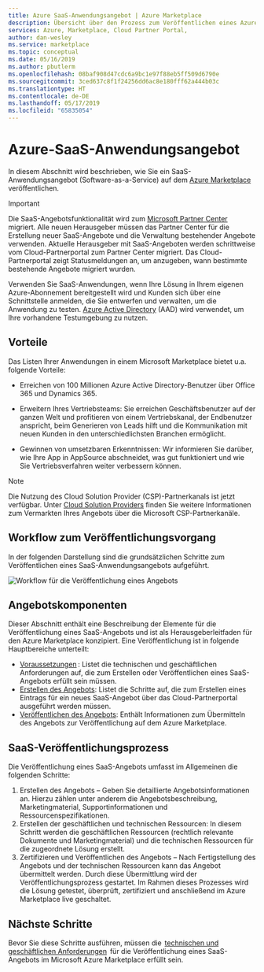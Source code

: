 ```yaml
---
title: Azure SaaS-Anwendungsangebot | Azure Marketplace
description: Übersicht über den Prozess zum Veröffentlichen eines Azure-SaaS-Anwendungsangebots im Azure Marketplace.
services: Azure, Marketplace, Cloud Partner Portal,
author: dan-wesley
ms.service: marketplace
ms.topic: conceptual
ms.date: 05/16/2019
ms.author: pbutlerm
ms.openlocfilehash: 08baf908d47cdc6a9bc1e97f88eb5ff509d6790e
ms.sourcegitcommit: 3ced637c8f1f24256dd6ac8e180fff62a444b03c
ms.translationtype: HT
ms.contentlocale: de-DE
ms.lasthandoff: 05/17/2019
ms.locfileid: "65835054"
---
```

# <a name="azure-saas-application-offer"></a>Azure-SaaS-Anwendungsangebot

In diesem Abschnitt wird beschrieben, wie Sie ein SaaS-Anwendungsangebot (Software-as-a-Service) auf dem <a href="https://azuremarketplace.microsoft.com">Azure Marketplace</a> veröffentlichen.

> [!IMPORTANT] 
> Die SaaS-Angebotsfunktionalität wird zum [Microsoft Partner Center](https://partner.microsoft.com/dashboard/directory) migriert.  Alle neuen Herausgeber müssen das Partner Center für die Erstellung neuer SaaS-Angebote und die Verwaltung bestehender Angebote verwenden.  Aktuelle Herausgeber mit SaaS-Angeboten werden schrittweise vom Cloud-Partnerportal zum Partner Center migriert.  Das Cloud-Partnerportal zeigt Statusmeldungen an, um anzugeben, wann bestimmte bestehende Angebote migriert wurden.


Verwenden Sie SaaS-Anwendungen, wenn Ihre Lösung in Ihrem eigenen Azure-Abonnement bereitgestellt wird und Kunden sich über eine Schnittstelle anmelden, die Sie entwerfen und verwalten, um die Anwendung zu testen. <a href="https://azure.microsoft.com/services/active-directory">Azure Active Directory</a> (AAD) wird verwendet, um Ihre vorhandene Testumgebung zu nutzen.

## <a name="benefits"></a>Vorteile

Das Listen Ihrer Anwendungen in einem Microsoft Marketplace bietet u.a. folgende Vorteile:

- Erreichen von 100 Millionen Azure Active Directory-Benutzer über Office 365 und Dynamics 365.

- Erweitern Ihres Vertriebsteams: Sie erreichen Geschäftsbenutzer auf der ganzen Welt und profitieren von einem Vertriebskanal, der Endbenutzer anspricht, beim Generieren von Leads hilft und die Kommunikation mit neuen Kunden in den unterschiedlichsten Branchen ermöglicht.

- Gewinnen von umsetzbaren Erkenntnissen: Wir informieren Sie darüber, wie Ihre App in AppSource abschneidet, was gut funktioniert und wie Sie Vertriebsverfahren weiter verbessern können.
 
>[!Note]
>Die Nutzung des Cloud Solution Provider (CSP)-Partnerkanals ist jetzt verfügbar.  Unter [Cloud Solution Providers](../../cloud-solution-providers.md) finden Sie weitere Informationen zum Vermarkten Ihres Angebots über die Microsoft CSP-Partnerkanäle.

## <a name="publishing-process-workflow"></a>Workflow zum Veröffentlichungsvorgang 

In der folgenden Darstellung sind die grundsätzlichen Schritte zum Veröffentlichen eines SaaS-Anwendungsangebots aufgeführt. 

![Workflow für die Veröffentlichung eines Angebots](./media/new-offer-process.png)

## <a name="offer-components"></a>Angebotskomponenten
 
Dieser Abschnitt enthält eine Beschreibung der Elemente für die Veröffentlichung eines SaaS-Angebots und ist als Herausgeberleitfaden für den Azure Marketplace konzipiert. Eine Veröffentlichung ist in folgende Hauptbereiche unterteilt: 

- [Voraussetzungen](./cpp-prerequisites.md) : Listet die technischen und geschäftlichen Anforderungen auf, die zum Erstellen oder Veröffentlichen eines SaaS-Angebots erfüllt sein müssen. 
- [Erstellen des Angebots](./cpp-create-offer.md): Listet die Schritte auf, die zum Erstellen eines Eintrags für ein neues SaaS-Angebot über das Cloud-Partnerportal ausgeführt werden müssen. 
- [Veröffentlichen des Angebots](./cpp-publish-offer.md): Enthält Informationen zum Übermitteln des Angebots zur Veröffentlichung auf dem Azure Marketplace. 

## <a name="saas-publishing-process"></a>SaaS-Veröffentlichungsprozess 

Die Veröffentlichung eines SaaS-Angebots umfasst im Allgemeinen die folgenden Schritte:
 
1. Erstellen des Angebots – Geben Sie detaillierte Angebotsinformationen an. Hierzu zählen unter anderem die Angebotsbeschreibung, Marketingmaterial, Supportinformationen und Ressourcenspezifikationen. 
2. Erstellen der geschäftlichen und technischen Ressourcen: In diesem Schritt werden die geschäftlichen Ressourcen (rechtlich relevante Dokumente und Marketingmaterial) und die technischen Ressourcen für die zugeordnete Lösung erstellt. 
3. Zertifizieren und Veröffentlichen des Angebots – Nach Fertigstellung des Angebots und der technischen Ressourcen kann das Angebot übermittelt werden. Durch diese Übermittlung wird der Veröffentlichungsprozess gestartet. Im Rahmen dieses Prozesses wird die Lösung getestet, überprüft, zertifiziert und anschließend im Azure Marketplace live geschaltet.

## <a name="next-steps"></a>Nächste Schritte

Bevor Sie diese Schritte ausführen, müssen die  [technischen und geschäftlichen Anforderungen](./cpp-prerequisites.md)  für die Veröffentlichung eines SaaS-Angebots im Microsoft Azure Marketplace erfüllt sein. 
 
